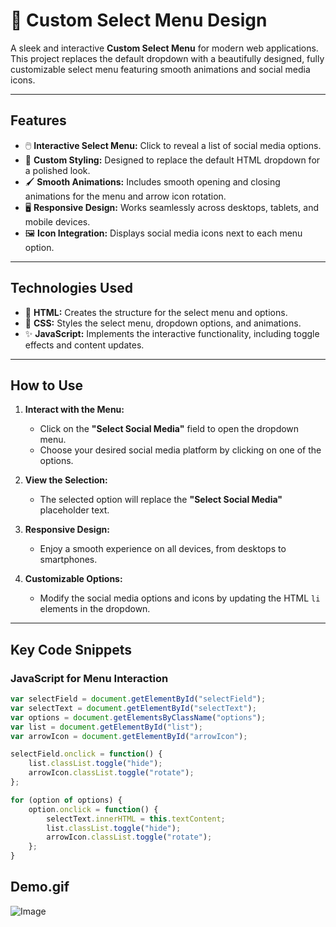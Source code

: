 # 🎨 Custom Select Menu Design

A sleek and interactive **Custom Select Menu** for modern web applications. This project replaces the default dropdown with a beautifully designed, fully customizable select menu featuring smooth animations and social media icons.

---

## Features
- 🖱️ **Interactive Select Menu:** Click to reveal a list of social media options.
- 🎨 **Custom Styling:** Designed to replace the default HTML dropdown for a polished look.
- 🖌️ **Smooth Animations:** Includes smooth opening and closing animations for the menu and arrow icon rotation.
- 🖥️ **Responsive Design:** Works seamlessly across desktops, tablets, and mobile devices.
- 🖼️ **Icon Integration:** Displays social media icons next to each menu option.

---

## Technologies Used
- 🎨 **HTML:** Creates the structure for the select menu and options.
- 🎨 **CSS:** Styles the select menu, dropdown options, and animations.
- ✨ **JavaScript:** Implements the interactive functionality, including toggle effects and content updates.

---

## How to Use

1. **Interact with the Menu:**
   - Click on the **"Select Social Media"** field to open the dropdown menu.
   - Choose your desired social media platform by clicking on one of the options.

2. **View the Selection:**
   - The selected option will replace the **"Select Social Media"** placeholder text.

3. **Responsive Design:**
   - Enjoy a smooth experience on all devices, from desktops to smartphones.

4. **Customizable Options:**
   - Modify the social media options and icons by updating the HTML `li` elements in the dropdown.

---

## Key Code Snippets

### JavaScript for Menu Interaction
```javascript
var selectField = document.getElementById("selectField");
var selectText = document.getElementById("selectText");
var options = document.getElementsByClassName("options");
var list = document.getElementById("list");
var arrowIcon = document.getElementById("arrowIcon");

selectField.onclick = function() {
    list.classList.toggle("hide");
    arrowIcon.classList.toggle("rotate");
};

for (option of options) {
    option.onclick = function() {
        selectText.innerHTML = this.textContent;
        list.classList.toggle("hide");
        arrowIcon.classList.toggle("rotate");
    };
}
```

## Demo.gif

![Image](https://github.com/user-attachments/assets/d8714591-c401-45e1-9de0-e909a920047c)
